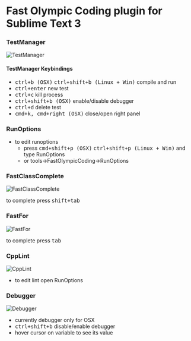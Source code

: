 Fast Olympic Coding plugin for Sublime Text 3
================

### TestManager
 ![TestManager](https://github.com/Jatana/FastOlympicCoding/blob/master/ScreenShots/TestManager.gif)
#### TestManager Keybindings
 * <kbd>ctrl+b (OSX)</kbd> <kbd>ctrl+shift+b (Linux + Win)</kbd> compile and run
 * <kbd>ctrl+enter</kbd> new test
 * <kbd>ctrl+c</kbd> kill process
 * <kbd>ctrl+shift+b (OSX)</kbd> enable/disable debugger
 * <kbd>ctrl+d</kbd> delete test
 * <kbd>cmd+k, cmd+right (OSX)</kbd> close/open right panel


### RunOptions
 * to edit runoptions
   * press <kbd>cmd+shift+p (OSX)</kbd> <kbd>ctrl+shift+p (Linux + Win)</kbd> and type RunOptions
   * or tools->FastOlympicCoding->RunOptions


### FastClassComplete
 ![FastClassComplete](https://github.com/Jatana/FastOlympicCoding/blob/master/ScreenShots/FastPregen.gif)

to complete press <kbd>shift+tab</kbd>
 
 
### FastFor
 ![FastFor](https://github.com/Jatana/FastOlympicCoding/blob/master/ScreenShots/FastFor.gif)

to complete press <kbd>tab</kbd>

### CppLint
 ![CppLint](https://github.com/Jatana/FastOlympicCoding/blob/master/ScreenShots/CppLint.png)
 
 * to edit lint open RunOptions
 
### Debugger
 ![Debugger](https://github.com/Jatana/FastOlympicCoding/blob/master/ScreenShots/Debugger.png)

 * currently debugger only for OSX
 * <kbd>ctrl+shift+b</kbd> disable/enable debugger
 * hover cursor on variable to see its value